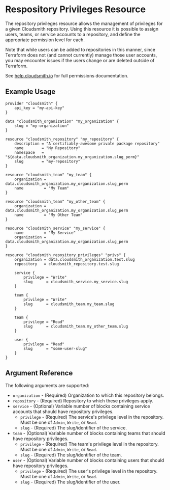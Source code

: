 # Respository Privileges Resource

The repository privileges resource allows the management of privileges for a given Cloudsmith repository. Using this resource it is possible to assign users, teams, or service accounts to a repository, and define the appropriate permission level for each.

Note that while users can be added to repositories in this manner, since Terraform does not (and cannot currently) manage those user accounts, you may encounter issues if the users change or are deleted outside of Terraform.

See [help.cloudsmith.io](https://help.cloudsmith.io/docs/permissions#repository-permissions) for full permissions documentation.

## Example Usage

```hcl
provider "cloudsmith" {
    api_key = "my-api-key"
}

data "cloudsmith_organization" "my_organization" {
    slug = "my-organization"
}

resource "cloudsmith_repository" "my_repository" {
    description = "A certifiably-awesome private package repository"
    name        = "My Repository"
    namespace   = "${data.cloudsmith_organization.my_organization.slug_perm}"
    slug        = "my-repository"
}

resource "cloudsmith_team" "my_team" {
	organization = data.cloudsmith_organization.my_organization.slug_perm
	name         = "My Team"
}

resource "cloudsmith_team" "my_other_team" {
	organization = data.cloudsmith_organization.my_organization.slug_perm
	name         = "My Other Team"
}

resource "cloudsmith_service" "my_service" {
	name         = "My Service"
	organization = data.cloudsmith_organization.my_organization.slug_perm
}

resource "cloudsmith_repository_privileges" "privs" {
    organization = data.cloudsmith_organization.test.slug
    repository   = cloudsmith_repository.test.slug

	service {
		privilege = "Write"
		slug      = cloudsmith_service.my_service.slug
	}

	team {
		privilege = "Write"
		slug      = cloudsmith_team.my_team.slug
	}

	team {
		privilege = "Read"
		slug      = cloudsmith_team.my_other_team.slug
	}

    user {
        privilege = "Read"
        slug      = "some-user-slug"
    }
}
```

## Argument Reference

The following arguments are supported:

* `organization` - (Required) Organization to which this repository belongs.
* `repository` - (Required) Repository to which these privileges apply.
* `service` - (Optional) Variable number of blocks containing service accounts that should have repository privileges.
	* `privilege` - (Required) The service's privilege level in the repository. Must be one of `Admin`, `Write`, or `Read`.
	* `slug` - (Required) The slug/identifier of the service.
* `team` - (Optional) Variable number of blocks containing teams that should have repository privileges.
	* `privilege` - (Required) The team's privilege level in the repository. Must be one of `Admin`, `Write`, or `Read`.
	* `slug` - (Required) The slug/identifier of the team.
* `user` - (Optional) Variable number of blocks containing users that should have repository privileges.
	* `privilege` - (Required) The user's privilege level in the repository. Must be one of `Admin`, `Write`, or `Read`.
	* `slug` - (Required) The slug/identifier of the user.

